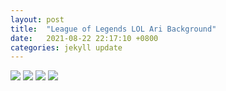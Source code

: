 ```yaml
---
layout: post
title:  "League of Legends LOL Ari Background"
date:   2021-08-22 22:17:10 +0800
categories: jekyll update
---
```

<style>c {display:block}</style>
<img src='https://c.wallhere.com/photos/af/a1/League_of_Legends_Ahri_Ahri_League_of_Legends_fox_ears_crystal-1955511.jpg!d'>
<img src='https://i.ytimg.com/vi/5R617jw5DWY/maxresdefault.jpg'>
<img src='https://a-static.besthdwallpaper.com/rigeu-obeu-rejeondeu-lol-gumiho-ari-jeongryeong-ggoc-byeogji-1920x1080-64096_48.jpg'>
<img src='https://www.wallpapertip.com/wmimgs/19-197267_kda-ahri.jpg'>
